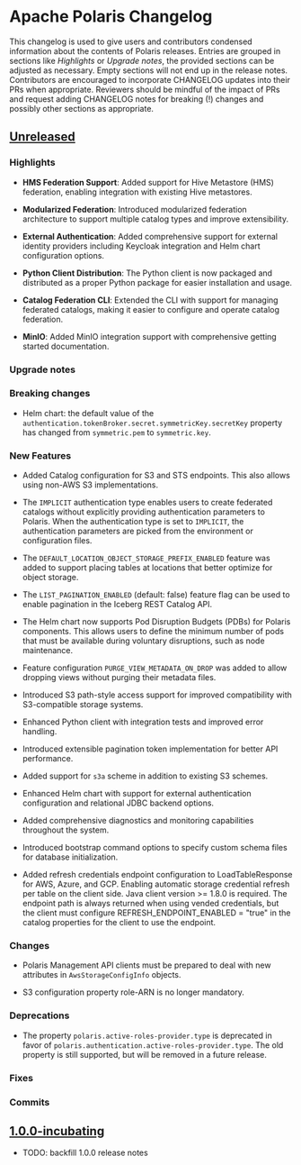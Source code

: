 <!--
  Licensed to the Apache Software Foundation (ASF) under one
  or more contributor license agreements.  See the NOTICE file
  distributed with this work for additional information
  regarding copyright ownership.  The ASF licenses this file
  to you under the Apache License, Version 2.0 (the
  "License"); you may not use this file except in compliance
  with the License.  You may obtain a copy of the License at

   http://www.apache.org/licenses/LICENSE-2.0

  Unless required by applicable law or agreed to in writing,
  software distributed under the License is distributed on an
  "AS IS" BASIS, WITHOUT WARRANTIES OR CONDITIONS OF ANY
  KIND, either express or implied.  See the License for the
  specific language governing permissions and limitations
  under the License.
-->

# Apache Polaris Changelog

This changelog is used to give users and contributors condensed information about the contents of Polaris releases. 
Entries are grouped in sections like _Highlights_ or _Upgrade notes_, the provided sections can be adjusted
as necessary. Empty sections will not end up in the release notes. Contributors are encouraged to incorporate
CHANGELOG updates into their PRs when appropriate. Reviewers should be mindful of the impact of PRs and
request adding CHANGELOG notes for breaking (!) changes and possibly other sections as appropriate.   

## [Unreleased]

### Highlights

- **HMS Federation Support**: Added support for Hive Metastore (HMS) federation, enabling integration with existing Hive metastores.

- **Modularized Federation**: Introduced modularized federation architecture to support multiple catalog types and improve extensibility.

- **External Authentication**: Added comprehensive support for external identity providers including Keycloak integration and Helm chart configuration options.

- **Python Client Distribution**: The Python client is now packaged and distributed as a proper Python package for easier installation and usage.

- **Catalog Federation CLI**: Extended the CLI with support for managing federated catalogs, making it easier to configure and operate catalog federation.

- **MinIO**: Added MinIO integration support with comprehensive getting started documentation.

### Upgrade notes

### Breaking changes

- Helm chart: the default value of the `authentication.tokenBroker.secret.symmetricKey.secretKey` property has changed
  from `symmetric.pem` to `symmetric.key`.

### New Features

- Added Catalog configuration for S3 and STS endpoints. This also allows using non-AWS S3 implementations.

- The `IMPLICIT` authentication type enables users to create federated catalogs without explicitly
providing authentication parameters to Polaris. When the authentication type is set to `IMPLICIT`,
the authentication parameters are picked from the environment or configuration files.

- The `DEFAULT_LOCATION_OBJECT_STORAGE_PREFIX_ENABLED` feature was added to support placing tables
at locations that better optimize for object storage.

- The `LIST_PAGINATION_ENABLED` (default: false) feature flag can be used to enable pagination
  in the Iceberg REST Catalog API.

- The Helm chart now supports Pod Disruption Budgets (PDBs) for Polaris components. This allows users to define
  the minimum number of pods that must be available during voluntary disruptions, such as node maintenance.

- Feature configuration `PURGE_VIEW_METADATA_ON_DROP` was added to allow dropping views without purging their metadata files.

- Introduced S3 path-style access support for improved compatibility with S3-compatible storage systems.

- Enhanced Python client with integration tests and improved error handling.

- Introduced extensible pagination token implementation for better API performance.

- Added support for `s3a` scheme in addition to existing S3 schemes.

- Enhanced Helm chart with support for external authentication configuration and relational JDBC backend options.

- Added comprehensive diagnostics and monitoring capabilities throughout the system.

- Introduced bootstrap command options to specify custom schema files for database initialization.

- Added refresh credentials endpoint configuration to LoadTableResponse for AWS, Azure, and GCP. Enabling
automatic storage credential refresh per table on the client side. Java client version >= 1.8.0 is required.
The endpoint path is always returned when using vended credentials, but the client must configure 
REFRESH\_ENDPOINT\_ENABLED = "true" in the catalog properties for the client to use the endpoint.

### Changes

- Polaris Management API clients must be prepared to deal with new attributes in `AwsStorageConfigInfo` objects.

- S3 configuration property role-ARN is no longer mandatory.

### Deprecations

* The property `polaris.active-roles-provider.type` is deprecated in favor of
  `polaris.authentication.active-roles-provider.type`. The old property is still supported, but will be removed in a
  future release.

### Fixes

### Commits

## [1.0.0-incubating]

- TODO: backfill 1.0.0 release notes

[Unreleased]: https://github.com/apache/polaris/commits
[1.0.0-incubating]: https://github.com/apache/polaris/releases/tag/apache-polaris-1.0.0-incubating-rc2
